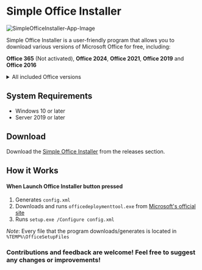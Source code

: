 # Simple Office Installer
![SimpleOfficeInstaller-App-Image](https://github.com/user-attachments/assets/d54f5c82-3e13-4bdd-a08a-36c4d19f5cce)

Simple Office Installer is a user-friendly program that allows you to download various versions of Microsoft Office for free, including:

**Office 365** (Not activated), **Office 2024**, **Office 2021**, **Office 2019** and **Office 2016**

<details>
<summary>All included Office versions</summary>
  
-----

- **Office 365 for Enterprise**
- **Office 365 for Enterprise** (no Teams)
- **Office 365 for Business**
- **Office 365 for Business** (no Teams)

-----

- **Office 2024 LTSC Professional Plus** - Activated, Volume License
- **Office 2024 Professional Plus** - Activated, Volume License
- **Office 2024 LTSC Standard** - Activated, Volume License

-----

- **Office 2021 LTSC Professional Plus** - Activated, Volume License
- **Office 2021 Professional Plus** - Activated, Volume License
- **Office 2021 Professional** - Activated, Volume License
- **Office 2021 LTSC Standard** - Activated, Volume License
- **Office 2021 Standard** - Activated, Volume License

-----

- **Office 2019 Professional Plus** - Activated, Volume License
- **Office 2019 Professional** - Activated, Volume License
- **Office 2019 Standard** - Activated, Volume License

-----

- **Office 2016 Professional Plus** - Activated, Retail License
- **Office 2016 Professional** - Activated, Retail License
- **Office 2016 Standard** - Activated, Retail License

-----

</details>

## System Requirements

- Windows 10 or later
- Server 2019 or later

## Download

Download the [Simple Office Installer](https://github.com/MaximeriX/SimpleOfficeInstaller/releases/tag/1.0.0) from the releases section.

## How it Works
#### When Launch Office Installer button pressed
1. Generates `config.xml`
2. Downloads and runs `officedeploymenttool.exe` from [Microsoft's official site](https://download.microsoft.com/download/2/7/A/27AF1BE6-DD20-4CB4-B154-EBAB8A7D4A7E/officedeploymenttool_18227-20162.exe)
3. Runs `setup.exe /Configure config.xml`
   
*Note*: Every file that the program downloads/generates is located in `%TEMP%\OfficeSetupFiles`

### Contributions and feedback are welcome! Feel free to suggest any changes or improvements!

